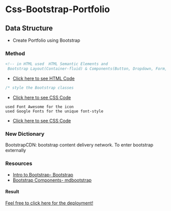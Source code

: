 # Css-Bootstrap-Portfolio

## Data Structure

- Create Portfolio using Bootstrap

### Method

```html
<!-- in HTML used  HTML Semantic Elements and
 Bootstrap Layout(Container-fluid) & Components(Button, Dropdown, Form, Jumbotron , NavBar & more ...)
```

- [Click here to see HTML Code](index.html)

```css
/* style the Bootstrap classes
```

- [Click here to see CSS Code](css/style.css)

```
used Font Awesome for the icon
used Google Fonts for the unique font-style
```

- [Click here to see CSS Code](css/style.css)

### New Dictionary

BootstrapCDN: bootstrap content delivery network. To enter bootstrap externally

### Resources

- [Intro to Bootstrap- Bootstrap ](https://getbootstrap.com/docs/4.4/layout/overview/)
- [Bootstrap Components- mdbootstrap](https://mdbootstrap.com/docs/jquery/components/demo/)

#### Result

[Feel free to click here for the deployment!]()
